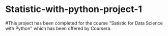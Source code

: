 # Statistic-with-python-project-1
#This project has been completed for the course "Satistic for Data Science with Python" which has been offered by Coursera.
